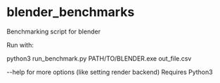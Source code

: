 # blender_benchmarks
 Benchmarking script for blender

Run with:

python3 run_benchmark.py PATH/TO/BLENDER.exe out_file.csv

--help for more options (like setting render backend)
Requires Python3